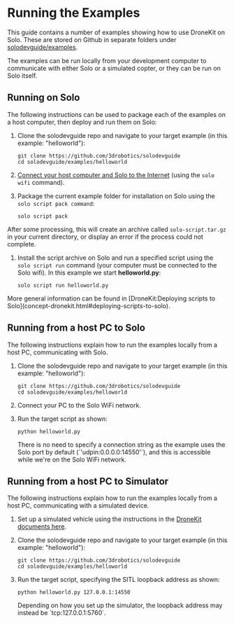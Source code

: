 # Running the Examples

This guide contains a number of examples showing how to use DroneKit on Solo. These are stored on Github in separate folders under 
[solodevguide/examples](https://github.com/3drobotics/solodevguide/tree/master/examples).

The examples can be run locally from your development computer to communicate with either Solo or a simulated copter, or they can be run on Solo itself.


## Running on Solo

The following instructions can be used to package each of the examples on a host computer, then deploy and run them on Solo:

1. Clone the solodevguide repo and navigate to your target example (in this example: "helloworld"):

   <div class="host-code"></div>

   ```
   git clone https://github.com/3drobotics/solodevguide
   cd solodevguide/examples/helloworld
   ```

1. [Connect your host computer and Solo to the Internet](starting-utils.html#connecting-solo-to-the-internet) 
   (using the ``solo wifi`` command).
   
1. Package the current example folder for installation on Solo using the ``solo script pack command``:

   <div class="host-code"></div>

   ```
   solo script pack
   ```

  After some processing, this will create an archive called `solo-script.tar.gz` 
  in your current directory, or display an error if the process could not complete.
 
1. Install the script archive on Solo and run a specified script 
   using the ``solo script run`` command (your computer 
   must be connected to the Solo wifi). In this example we start **helloworld.py**: 

   <div class="host-code"></div>

   ```
   solo script run helloworld.py
   ```

<aside class="tip">
More general information can be found in [DroneKit:Deploying scripts to Solo](concept-dronekit.html#deploying-scripts-to-solo).
</aside>


## Running from a host PC to Solo

The following instructions explain how to run the examples locally from a host PC, communicating with Solo.

1. Clone the solodevguide repo and navigate to your target example (in this example: "helloworld"):

   <div class="host-code"></div>

   ```
   git clone https://github.com/3drobotics/solodevguide
   cd solodevguide/examples/helloworld
   ```

1. Connect your PC to the Solo WiFi network.

1. Run the target script as shown:

   <div class="host-code"></div>

   ```
   python helloworld.py 
   ```
   
   <aside class="tip">There is no need to specify a connection string as the example uses the Solo port by default (`'udpin:0.0.0.0:14550'`), and this is accessible while we're on the Solo WiFi network.</aside>


## Running from a host PC to Simulator

The following instructions explain how to run the examples locally from a host PC, communicating with a simulated device.

1. Set up a simulated vehicle using the instructions in the [DroneKit documents here](http://python.dronekit.io/guide/sitl_setup.html).

1. Clone the solodevguide repo and navigate to your target example (in this example: "helloworld"):

   <div class="host-code"></div>

   ```
   git clone https://github.com/3drobotics/solodevguide
   cd solodevguide/examples/helloworld
   ```

1. Run the target script, specifying the SITL loopback address as shown:

   <div class="host-code"></div>

   ```
   python helloworld.py 127.0.0.1:14550
   ```
   
   <aside class="note">Depending on how you set up the simulator, the loopback address may instead be `tcp:127.0.0.1:5760`.</aside>
   



